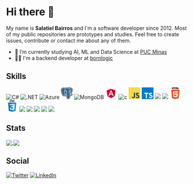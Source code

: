 # Hi there 👋

My name is **Salatiel Bairros** and I'm a software developer since 2012. Most of my public repositories are prototypes and studies. Feel free to create issues, contribute or contact me about any of them.

- 🌱 I’m currently studying AI, ML and Data Science at [PUC Minas](https://www.pucminas.br/posead/Paginas/curso-detalhes.aspx?PageID=542&moda=1&polo=1&curso=2975&situ=1)
- :man_technologist: I'm a backend developer at [bornlogic](https://github.com/bornlogic)

## Skills
<div style="display:inline-block">
  <img height="32" src="https://raw.githubusercontent.com/SalatielBairros/SalatielBairros/main/csharp.png" alt="C#">
  <img height="32" src="https://cdn.iconscout.com/icon/free/png-256/microsoft-dotnet-1175177.png" alt=".NET">
  <img height="32" src="https://cdn.iconscout.com/icon/free/png-256/azure-190760.png" alt="Azure">
  <img height="32" src="https://raw.githubusercontent.com/github/explore/80688e429a7d4ef2fca1e82350fe8e3517d3494d/topics/postgresql/postgresql.png" alt="PostegreSQL"/>
  <img height="32" src="https://cdn.iconscout.com/icon/free/png-256/mongodb-3-1175138.png" alt="MongoDB"/>
  <img height="32" src="https://raw.githubusercontent.com/github/explore/80688e429a7d4ef2fca1e82350fe8e3517d3494d/topics/angular/angular.png" alt="Angular"/>
  <img height="32" src="https://cdn.iconscout.com/icon/free/png-512/c-programming-569564.png" alt="c"/>
  <img height="32" src="https://raw.githubusercontent.com/github/explore/80688e429a7d4ef2fca1e82350fe8e3517d3494d/topics/javascript/javascript.png" alt="Javascript"/>
  <img height="32" src="https://raw.githubusercontent.com/github/explore/80688e429a7d4ef2fca1e82350fe8e3517d3494d/topics/typescript/typescript.png" alt="Typescript"/>
  <img height="30" src="https://cdn.iconscout.com/icon/free/png-256/git-16-1175195.png">  
  <img height="32" src="https://raw.githubusercontent.com/SalatielBairros/SalatielBairros/main/python.png">
  <img height="32" src="https://raw.githubusercontent.com/github/explore/80688e429a7d4ef2fca1e82350fe8e3517d3494d/topics/html/html.png" alt="HTML5"/>
  <img height="32" src="https://raw.githubusercontent.com/github/explore/80688e429a7d4ef2fca1e82350fe8e3517d3494d/topics/css/css.png" alt="CSS"/>    
  <img height="32" src="https://cdn.iconscout.com/icon/free/png-256/less-18-1175145.png">
  <img height="32" src="https://cdn.iconscout.com/icon/free/png-256/docker-11-1175228.png">
  <img height="32" src="https://cdn.iconscout.com/icon/free/png-256/ionic-4-1175016.png">
  <img height="32" src="https://cdn.iconscout.com/icon/free/png-256/jasmine-16-1175014.png">
  <img height="32" src="https://cdn.iconscout.com/icon/free/png-256/jquery-9-1175154.png">
</div>

## Stats

<a href="https://github.com/SalatielBairros">
  <img align="center" height="180rem" src="https://github-readme-stats.vercel.app/api?username=SalatielBairros&count_private=true&show_icons=true&theme=dracula">
</a>
<a href="https://github.com/SalatielBairros">
  <img align="center" height="180rem" src="https://github-readme-stats.vercel.app/api/top-langs/?username=SalatielBairros&layout=compact&&count_private=true&theme=dracula">
</a>


## Social

[![Twitter](https://img.shields.io/badge/@SalatielB-%231DA1F2.svg?style=for-the-badge&logo=Twitter&logoColor=white)](https://twitter.com/SalatielB)
[![LinkedIn](https://img.shields.io/badge/linkedin-%230077B5.svg?style=for-the-badge&logo=linkedin&logoColor=white)](https://www.linkedin.com/in/salatiel-bairros/)
